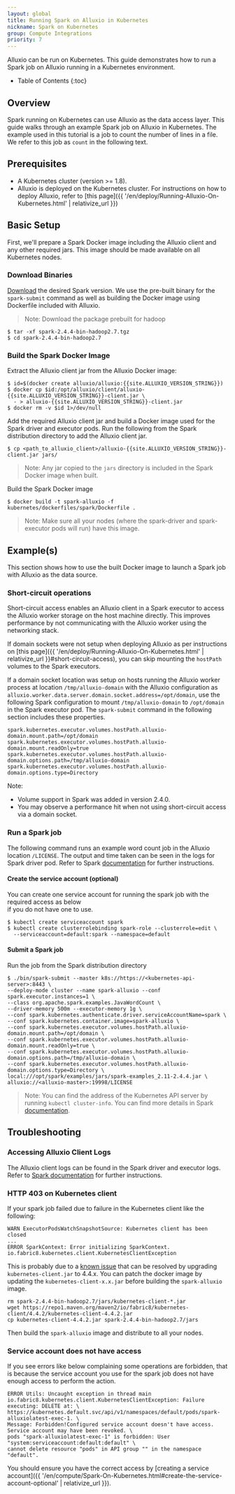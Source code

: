```yaml
---
layout: global
title: Running Spark on Alluxio in Kubernetes
nickname: Spark on Kubernetes
group: Compute Integrations
priority: 7
---
```


Alluxio can be run on Kubernetes. This guide demonstrates how to run a Spark job on Alluxio
running in a Kubernetes environment.

* Table of Contents
{:toc}

## Overview

Spark running on Kubernetes can use Alluxio as the data access layer.
This guide walks through an example Spark job on Alluxio in Kubernetes.
The example used in this tutorial is a job to count the number of lines in a file.
We refer to this job as `count` in the following text.

## Prerequisites

- A Kubernetes cluster (version >= 1.8).
- Alluxio is deployed on the Kubernetes cluster. For instructions on how to deploy Alluxio, refer to
[this page]({{ '/en/deploy/Running-Alluxio-On-Kubernetes.html' | relativize_url }})

## Basic Setup

First, we'll prepare a Spark Docker image including the Alluxio client and any other required jars.
This image should be made available on all Kubernetes nodes.

### Download Binaries

[Download](https://spark.apache.org/downloads.html) the desired Spark version.
We use the pre-built binary for the `spark-submit` command as well as building the Docker image
using Dockerfile included with Alluxio.
> Note: Download the package prebuilt for hadoop

```console
$ tar -xf spark-2.4.4-bin-hadoop2.7.tgz
$ cd spark-2.4.4-bin-hadoop2.7
```

### Build the Spark Docker Image

Extract the Alluxio client jar from the Alluxio Docker image:

```console
$ id=$(docker create alluxio/alluxio:{{site.ALLUXIO_VERSION_STRING}})
$ docker cp $id:/opt/alluxio/client/alluxio-{{site.ALLUXIO_VERSION_STRING}}-client.jar \
  - > alluxio-{{site.ALLUXIO_VERSION_STRING}}-client.jar
$ docker rm -v $id 1>/dev/null
```

Add the required Alluxio client jar and build a Docker image used for the Spark driver and executor
pods. Run the following from the Spark distribution directory to add the Alluxio client jar.

```console
$ cp <path_to_alluxio_client>/alluxio-{{site.ALLUXIO_VERSION_STRING}}-client.jar jars/
```
> Note: Any jar copied to the `jars` directory is included in the Spark Docker image when built.

Build the Spark Docker image

```console
$ docker build -t spark-alluxio -f kubernetes/dockerfiles/spark/Dockerfile .
```
> Note: Make sure all your nodes (where the spark-driver and spark-executor pods will run) 
have this image.

## Example(s)

This section shows how to use the built Docker image to launch a Spark job with Alluxio as the
data source.

### Short-circuit operations

Short-circuit access enables an Alluxio client in a Spark executor to access the Alluxio
worker storage on the host machine directly.
This improves performance by not communicating with the Alluxio worker using the networking stack.

If domain sockets were not setup when deploying Alluxio as per instructions on
[this page]({{ '/en/deploy/Running-Alluxio-On-Kubernetes.html' | relativize_url }}#short-circuit-access),
you can skip mounting the `hostPath` volumes to the Spark executors.

If a domain socket location was setup on hosts running the Alluxio worker process at location
`/tmp/alluxio-domain` with the Alluxio configuration as
`alluxio.worker.data.server.domain.socket.address=/opt/domain`, use the following Spark
configuration to mount `/tmp/alluxio-domain` to `/opt/domain` in the Spark executor pod.
The `spark-submit` command in the following section includes these properties.

```properties
spark.kubernetes.executor.volumes.hostPath.alluxio-domain.mount.path=/opt/domain
spark.kubernetes.executor.volumes.hostPath.alluxio-domain.mount.readOnly=true
spark.kubernetes.executor.volumes.hostPath.alluxio-domain.options.path=/tmp/alluxio-domain
spark.kubernetes.executor.volumes.hostPath.alluxio-domain.options.type=Directory
```

Note: 
- Volume support in Spark was added in version 2.4.0.
- You may observe a performance hit when not using short-circuit access via a domain socket.

### Run a Spark job

The following command runs an example word count job in the Alluxio location
`/LICENSE`.
The output and time taken can be seen in the logs for Spark driver pod. Refer to Spark
[documentation](https://spark.apache.org/docs/latest/running-on-kubernetes.html) for further instructions.

#### Create the service account (optional)

You can create one service account for running the spark job with the required access as below  
if you do not have one to use.

```console
$ kubectl create serviceaccount spark
$ kubectl create clusterrolebinding spark-role --clusterrole=edit \
  --serviceaccount=default:spark --namespace=default
```

#### Submit a Spark job

Run the job from the Spark distribution directory
```console
$ ./bin/spark-submit --master k8s://https://<kubernetes-api-server>:8443 \
--deploy-mode cluster --name spark-alluxio --conf spark.executor.instances=1 \
--class org.apache.spark.examples.JavaWordCount \
--driver-memory 500m --executor-memory 1g \
--conf spark.kubernetes.authenticate.driver.serviceAccountName=spark \
--conf spark.kubernetes.container.image=spark-alluxio \
--conf spark.kubernetes.executor.volumes.hostPath.alluxio-domain.mount.path=/opt/domain \
--conf spark.kubernetes.executor.volumes.hostPath.alluxio-domain.mount.readOnly=true \
--conf spark.kubernetes.executor.volumes.hostPath.alluxio-domain.options.path=/tmp/alluxio-domain \
--conf spark.kubernetes.executor.volumes.hostPath.alluxio-domain.options.type=Directory \
local:///opt/spark/examples/jars/spark-examples_2.11-2.4.4.jar \
alluxio://<alluxio-master>:19998/LICENSE
```
> Note: You can find the address of the Kubernetes API server by running `kubectl cluster-info`.
You can find more details in Spark [documentation](https://spark.apache.org/docs/latest/running-on-kubernetes.html?q=cluster-info#cluster-mode).

## Troubleshooting

### Accessing Alluxio Client Logs

The Alluxio client logs can be found in the Spark driver and executor logs.
Refer to
[Spark documentation](https://spark.apache.org/docs/latest/running-on-kubernetes.html#debugging)
for further instructions.

### HTTP 403 on Kubernetes client

If your spark job failed due to failure in the Kubernetes client like the following:
```
WARN ExecutorPodsWatchSnapshotSource: Kubernetes client has been closed
...
ERROR SparkContext: Error initializing SparkContext.
io.fabric8.kubernetes.client.KubernetesClientException
```

This is probably due to a [known issue](https://issues.apache.org/jira/browse/SPARK-28921) 
that can be resolved by upgrading `kubernetes-client.jar` to 4.4.x.
You can patch the docker image by updating the `kubernetes-client-x.x.jar` before building the 
`spark-alluxio` image.

```console
rm spark-2.4.4-bin-hadoop2.7/jars/kubernetes-client-*.jar
wget https://repo1.maven.org/maven2/io/fabric8/kubernetes-client/4.4.2/kubernetes-client-4.4.2.jar 
cp kubernetes-client-4.4.2.jar spark-2.4.4-bin-hadoop2.7/jars
```

Then build the `spark-alluxio` image and distribute to all your nodes.

### Service account does not have access

If you see errors like below complaining some operations are forbidden, that is because the
service account you use for the spark job does not have enough access to perform the action.

```
ERROR Utils: Uncaught exception in thread main
io.fabric8.kubernetes.client.KubernetesClientException: Failure executing: DELETE at: \
https://kubernetes.default.svc/api/v1/namespaces/default/pods/spark-alluxiolatest-exec-1. \
Message: Forbidden!Configured service account doesn't have access. Service account may have been revoked. \
pods "spark-alluxiolatest-exec-1" is forbidden: User "system:serviceaccount:default:default" \
cannot delete resource "pods" in API group "" in the namespace "default".
```

You should ensure you have the correct access by 
[creating a service account]({{ '/en/compute/Spark-On-Kubernetes.html#create-the-service-account-optional' | relativize_url }}).
